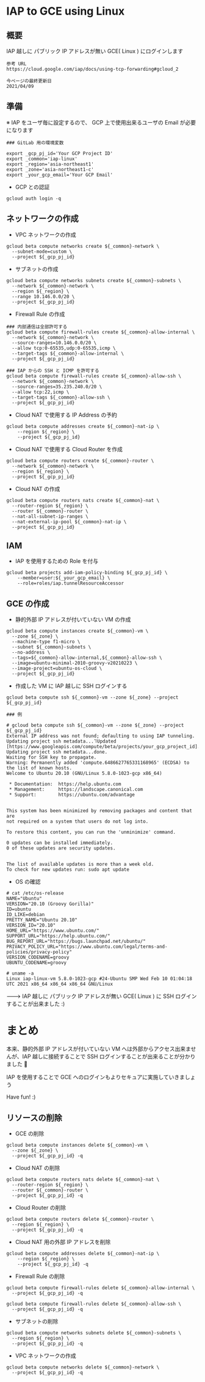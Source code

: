 # IAP to GCE using Linux

## 概要

IAP 越しに パブリック IP アドレスが無い GCE( Linux ) にログインします

```
参考 URL
https://cloud.google.com/iap/docs/using-tcp-forwarding#gcloud_2
```

```
今ページの最終更新日
2021/04/09
```

## 準備

※ IAP をユーザ毎に設定するので、 GCP 上で使用出来るユーザの Email が必要になります

```
### GitLab 用の環境変数

export _gcp_pj_id='Your GCP Project ID'
export _common='iap-linux'
export _region='asia-northeast1'
export _zone='asia-northeast1-c'
export _your_gcp_email='Your GCP Email'
```

+ GCP との認証

```
gcloud auth login -q
```

## ネットワークの作成

+ VPC ネットワークの作成

```
gcloud beta compute networks create ${_common}-network \
  --subnet-mode=custom \
  --project ${_gcp_pj_id}
```

+ サブネットの作成

```
gcloud beta compute networks subnets create ${_common}-subnets \
  --network ${_common}-network \
  --region ${_region} \
  --range 10.146.0.0/20 \
  --project ${_gcp_pj_id}
```

+ Firewall Rule の作成

```
### 内部通信は全部許可する
gcloud beta compute firewall-rules create ${_common}-allow-internal \
  --network ${_common}-network \
  --source-ranges=10.146.0.0/20 \
  --allow tcp:0-65535,udp:0-65535,icmp \
  --target-tags ${_common}-allow-internal \
  --project ${_gcp_pj_id}

### IAP からの SSH と ICMP を許可する
gcloud beta compute firewall-rules create ${_common}-allow-ssh \
  --network ${_common}-network \
  --source-ranges=35.235.240.0/20 \
  --allow tcp:22,icmp \
  --target-tags ${_common}-allow-ssh \
  --project ${_gcp_pj_id}
```

+ Cloud NAT で使用する IP Address の予約

```
gcloud beta compute addresses create ${_common}-nat-ip \
    --region ${_region} \
    --project ${_gcp_pj_id}
```

+ Cloud NAT で使用する Cloud Router を作成

```
gcloud beta compute routers create ${_common}-router \
  --network ${_common}-network \
  --region ${_region} \
  --project ${_gcp_pj_id}
```

+ Cloud NAT の作成

```
gcloud beta compute routers nats create ${_common}-nat \
  --router-region ${_region} \
  --router ${_common}-router \
  --nat-all-subnet-ip-ranges \
  --nat-external-ip-pool ${_common}-nat-ip \
  --project ${_gcp_pj_id}
```

## IAM

+ IAP を使用するための Role を付与

```
gcloud beta projects add-iam-policy-binding ${_gcp_pj_id} \
    --member=user:${_your_gcp_email} \
    --role=roles/iap.tunnelResourceAccessor
```

## GCE の作成

+ 静的外部 IP アドレスが付いていない VM の作成

```
gcloud beta compute instances create ${_common}-vm \
  --zone ${_zone} \
  --machine-type f1-micro \
  --subnet ${_common}-subnets \
  --no-address \
  --tags=${_common}-allow-internal,${_common}-allow-ssh \
  --image=ubuntu-minimal-2010-groovy-v20210223 \
  --image-project=ubuntu-os-cloud \
  --project ${_gcp_pj_id}
```

+ 作成した VM に IAP 越しに SSH ログインする

```
gcloud beta compute ssh ${_common}-vm --zone ${_zone} --project ${_gcp_pj_id}
```
```
### 例

# gcloud beta compute ssh ${_common}-vm --zone ${_zone} --project ${_gcp_pj_id}
External IP address was not found; defaulting to using IAP tunneling.
Updating project ssh metadata...⠹Updated [https://www.googleapis.com/compute/beta/projects/your_gcp_project_id].
Updating project ssh metadata...done.
Waiting for SSH key to propagate.
Warning: Permanently added 'compute.6486627765331168965' (ECDSA) to the list of known hosts.
Welcome to Ubuntu 20.10 (GNU/Linux 5.8.0-1023-gcp x86_64)

 * Documentation:  https://help.ubuntu.com
 * Management:     https://landscape.canonical.com
 * Support:        https://ubuntu.com/advantage


This system has been minimized by removing packages and content that are
not required on a system that users do not log into.

To restore this content, you can run the 'unminimize' command.

0 updates can be installed immediately.
0 of these updates are security updates.


The list of available updates is more than a week old.
To check for new updates run: sudo apt update
```

+ OS の確認

```
# cat /etc/os-release
NAME="Ubuntu"
VERSION="20.10 (Groovy Gorilla)"
ID=ubuntu
ID_LIKE=debian
PRETTY_NAME="Ubuntu 20.10"
VERSION_ID="20.10"
HOME_URL="https://www.ubuntu.com/"
SUPPORT_URL="https://help.ubuntu.com/"
BUG_REPORT_URL="https://bugs.launchpad.net/ubuntu/"
PRIVACY_POLICY_URL="https://www.ubuntu.com/legal/terms-and-policies/privacy-policy"
VERSION_CODENAME=groovy
UBUNTU_CODENAME=groovy
```
```
# uname -a
Linux iap-linux-vm 5.8.0-1023-gcp #24-Ubuntu SMP Wed Feb 10 01:04:18 UTC 2021 x86_64 x86_64 x86_64 GNU/Linux
```

---> IAP 越しに パブリック IP アドレスが無い GCE( Linux ) に SSH ログインすることが出来ました :)

# まとめ

本来、静的外部 IP アドレスが付いていない VM へは外部からアクセス出来ませんが、IAP 越しに接続することで SSH ログインすることが出来ることが分かりました :raised_hands:

IAP を使用することで GCE へのログインもよりセキュアに実施していきましょう

Have fun! :)


## リソースの削除

+ GCE の削除

```
gcloud beta compute instances delete ${_common}-vm \
  --zone ${_zone} \
  --project ${_gcp_pj_id} -q
```

+ Cloud NAT の削除

```
gcloud beta compute routers nats delete ${_common}-nat \
  --router-region ${_region} \
  --router ${_common}-router \
  --project ${_gcp_pj_id} -q
```

+ Cloud Router の削除

```
gcloud beta compute routers delete ${_common}-router \
  --region ${_region} \
  --project ${_gcp_pj_id} -q
```

+ Cloud NAT 用の外部 IP アドレスを削除

```
gcloud beta compute addresses delete ${_common}-nat-ip \
    --region ${_region} \
    --project ${_gcp_pj_id} -q
```

+ Firewall Rule の削除

```
gcloud beta compute firewall-rules delete ${_common}-allow-internal \
  --project ${_gcp_pj_id} -q

gcloud beta compute firewall-rules delete ${_common}-allow-ssh \
  --project ${_gcp_pj_id} -q
```

+ サブネットの削除

```
gcloud beta compute networks subnets delete ${_common}-subnets \
  --region ${_region} \
  --project ${_gcp_pj_id} -q
```

+ VPC ネットワークの作成

```
gcloud beta compute networks delete ${_common}-network \
  --project ${_gcp_pj_id} -q
```
